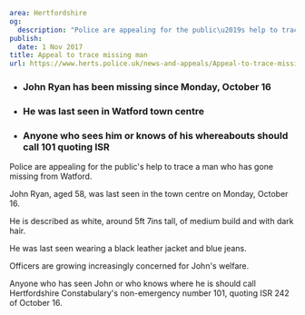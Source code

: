 ```yaml
area: Hertfordshire
og:
  description: "Police are appealing for the public\u2019s help to trace a man who has gone missing from Watford."
publish:
  date: 1 Nov 2017
title: Appeal to trace missing man
url: https://www.herts.police.uk/news-and-appeals/Appeal-to-trace-missing-man-1091C
```

* ### John Ryan has been missing since Monday, October 16

 * ### He was last seen in Watford town centre

 * ### Anyone who sees him or knows of his whereabouts should call 101 quoting ISR

Police are appealing for the public's help to trace a man who has gone missing from Watford.

John Ryan, aged 58, was last seen in the town centre on Monday, October 16.

He is described as white, around 5ft 7ins tall, of medium build and with dark hair.

He was last seen wearing a black leather jacket and blue jeans.

Officers are growing increasingly concerned for John's welfare.

Anyone who has seen John or who knows where he is should call Hertfordshire Constabulary's non-emergency number 101, quoting ISR 242 of October 16.
